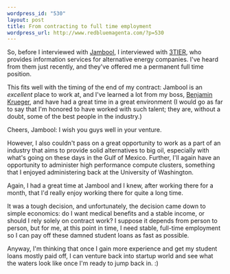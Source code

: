 ```yaml
--- 
wordpress_id: "530"
layout: post
title: From contracting to full time employment
wordpress_url: http://www.redbluemagenta.com/?p=530
---
```

So, before I interviewed with <a href="http://www.jambool.com">Jambool</a>, I interviewed with <a href="http://www.3tier.com">3TIER</a>, who provides information services for alternative energy companies.  I've heard from them just recently, and they've offered me a permanent full time position.

This fits well with the timing of the end of my contract: Jambool is an <em>excellent</em> place to work at, and I've learned a lot from my boss, <a href="http://entropystream.net">Benjamin Krueger</a>, and have had a great time in a great environment (I would go as far to say that I'm honored to have worked with such talent; they are, without a doubt, some of the best people in the industry.)

Cheers, Jambool: I wish you guys well in your venture.

However, I also couldn't pass on a great opportunity to work as a part of an industry that aims to provide solid alternatives to big oil, especially with what's going on these days in the Gulf of Mexico.  Further, I'll again have an opportunity to administer high performance compute clusters, something that I enjoyed administering back at the University of Washington.

Again, I had a great time at Jambool and I knew, after working there for a month, that I'd really enjoy working there for quite a long time.

It was a tough decision, and unfortunately, the decision came down to simple economics: do I want medical benefits and a stable income, or should I rely solely on contract work?  I suppose it depends from person to person, but for me, at this point in time, I need stable, full-time employment so I can pay off these damned student loans as fast as possible.

Anyway, I'm thinking that once I gain more experience and get my student loans mostly paid off, I can venture back into startup world and see what the waters look like once I'm ready to jump back in. :)
